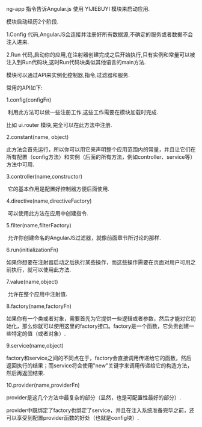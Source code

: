ng-app 指令告诉Angular.js 使用 YIJIEBUYI 模块来启动应用.

模块启动经历2个阶段.

1.Config 代码,AngularJS会连接并注册好所有数据源,不确定的服务或者数据不会注入进来.

2.Run 代码,启动你的应用,在注射器创建完成之后开始执行,只有实例和常量可以被注入到Run代码块,这时Run代码块类似其他语言的main方法.

模块可以通过API来实例化控制器,指令,过滤器和服务.

常用的API如下:

1.config(configFn)

​    利用此方法可以做一些注册工作,这些工作需要在模块加载时完成.

比如 ui.router 模块,完全可以在此方法中注册.

2.constant(name, object)

​    此方法会首先运行，所以你可以用它来声明整个应用范围内的常量，并且让它们在所有配置（config方法）和实例（后面的所有方法，例如controller、service等）方法中可用.

3.controller(name,constructor)

​    它的基本作用是配置好控制器方便后面使用.

4.directive(name,directiveFactory)

​    可以使用此方法在应用中创建指令.

5.filter(name,filterFactory)

​    允许你创建命名的AngularJS过滤器，就像前面章节所讨论的那样.

6.run(initializationFn)

​    如果你想要在注射器启动之后执行某些操作，而这些操作需要在页面对用户可用之前执行，就可以使用此方法.

7.value(name,object)

​    允许在整个应用中注射值.

8.factory(name,factoryFn)

​    如果你有一个类或者对象，需要首先为它提供一些逻辑或者参数，然后才能对它初始化，那么你就可以使用这里的factory接口。factory是一个函数，它负责创建一些特定的值（或者对象）.

9.service(name,object)

​    factory和service之间的不同点在于，factory会直接调用传递给它的函数，然后返回执行的结果；而service将会使用"new"关键字来调用传递给它的构造方法，然后再返回结果.

10.provider(name,providerFn)

provider是这几个方法中最复杂的部分（显然，也是可配置性最好的部分）.

provider中既绑定了factory也绑定了service，并且在注入系统准备完毕之前，还可以享受到配置provider函数的好处（也就是config块）.